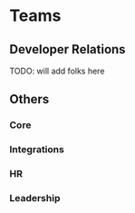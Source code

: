 # Teams

## Developer Relations
TODO: will add folks here

## Others

### Core

### Integrations

### HR

### Leadership
